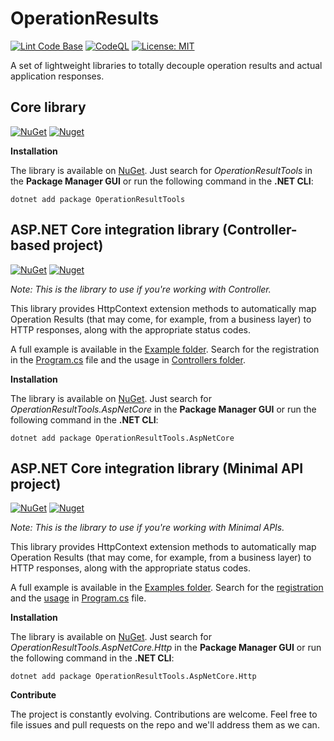 # OperationResults

[![Lint Code Base](https://github.com/marcominerva/OperationResults/actions/workflows/linter.yml/badge.svg)](https://github.com/marcominerva/OperationResults/actions/workflows/linter.yml)
[![CodeQL](https://github.com/marcominerva/OperationResults/actions/workflows/codeql.yml/badge.svg)](https://github.com/marcominerva/OperationResults/actions/workflows/codeql.yml)
[![License: MIT](https://img.shields.io/badge/License-MIT-yellow.svg)](https://github.com/marcominerva/OperationResultTools/blob/master/LICENSE)

A set of lightweight libraries to totally decouple operation results and actual application responses.

## Core library

[![NuGet](https://img.shields.io/nuget/v/OperationResultTools.svg?style=flat-square)](https://www.nuget.org/packages/OperationResultTools)
[![Nuget](https://img.shields.io/nuget/dt/OperationResultTools)](https://www.nuget.org/packages/OperationResultTools)

**Installation**

The library is available on [NuGet](https://www.nuget.org/packages/OperationResultTools). Just search for *OperationResultTools* in the **Package Manager GUI** or run the following command in the **.NET CLI**:

    dotnet add package OperationResultTools

## ASP.NET Core integration library (Controller-based project)

[![NuGet](https://img.shields.io/nuget/v/OperationResultTools.AspNetCore.svg?style=flat-square)](https://www.nuget.org/packages/OperationResultTools.AspNetCore)
[![Nuget](https://img.shields.io/nuget/dt/OperationResultTools.AspNetCore)](https://www.nuget.org/packages/OperationResultTools.AspNetCore)

_Note: This is the library to use if you're working with Controller._

This library provides HttpContext extension methods to automatically map Operation Results (that may come, for example, from a business layer) to HTTP responses, along with the appropriate status codes.

A full example is available in the [Example folder](https://github.com/marcominerva/OperationResults/tree/master/examples). Search for the registration in the [Program.cs](https://github.com/marcominerva/OperationResults/blob/master/examples/Controllers/OperationResults.Example/Program.cs#L24-L40) file and the usage in [Controllers folder](https://github.com/marcominerva/OperationResults/tree/master/examples/Controllers/OperationResults.Example/Controllers).

**Installation**

The library is available on [NuGet](https://www.nuget.org/packages/OperationResultTools.AspNetCore). Just search for *OperationResultTools.AspNetCore* in the **Package Manager GUI** or run the following command in the **.NET CLI**:

    dotnet add package OperationResultTools.AspNetCore

## ASP.NET Core integration library (Minimal API project)

[![NuGet](https://img.shields.io/nuget/v/OperationResultTools.AspNetCore.Http.svg?style=flat-square)](https://www.nuget.org/packages/OperationResultTools.AspNetCore.Http)
[![Nuget](https://img.shields.io/nuget/dt/OperationResultTools.AspNetCore.Http)](https://www.nuget.org/packages/OperationResultTools.AspNetCore.Http)

_Note: This is the library to use if you're working with Minimal APIs._

This library provides HttpContext extension methods to automatically map Operation Results (that may come, for example, from a business layer) to HTTP responses, along with the appropriate status codes.

A full example is available in the [Examples folder](https://github.com/marcominerva/OperationResults/tree/master/examples). Search for the [registration](https://github.com/marcominerva/OperationResults/blob/master/examples/MinimalApis/OperationResults.Example/Program.cs#L23-L35) and the [usage](https://github.com/marcominerva/OperationResults/blob/master/examples/MinimalApis/OperationResults.Example/Program.cs#L51-L106) in [Program.cs](https://github.com/marcominerva/OperationResults/blob/master/examples/MinimalApis/OperationResults.Example/Program.cs) file.

**Installation**

The library is available on [NuGet](https://www.nuget.org/packages/OperationResultTools.AspNetCore.Http). Just search for *OperationResultTools.AspNetCore.Http* in the **Package Manager GUI** or run the following command in the **.NET CLI**:

    dotnet add package OperationResultTools.AspNetCore.Http


**Contribute**

The project is constantly evolving. Contributions are welcome. Feel free to file issues and pull requests on the repo and we'll address them as we can.

